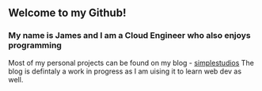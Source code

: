 ## Welcome to my Github! 
### My name is James and I am a Cloud Engineer who also enjoys programming
Most of my personal projects can be found on my blog - [simplestudios](simplestudios.net)
The blog is defintaly a work in progress as I am uising it to learn web dev as well. 

<!--
**thekingofhyrule/thekingofhyrule** is a ✨ _special_ ✨ repository because its `README.md` (this file) appears on your GitHub profile.

Here are some ideas to get you started:

- 🔭 I’m currently working on ...
- 🌱 I’m currently learning ...
- 👯 I’m looking to collaborate on ...
- 🤔 I’m looking for help with ...
- 💬 Ask me about ...
- 📫 How to reach me: ...
-  Pronouns: ...
- ⚡ Fun fact: ...
-->
